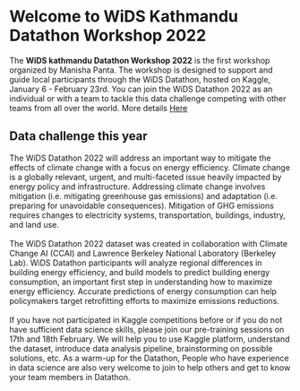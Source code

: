 # Welcome to WiDS Kathmandu Datathon Workshop 2022

The **WiDS kathmandu Datathon Workshop 2022** is the first workshop organized by Manisha Panta. 
The workshop is designed to support and guide local participants through the WiDS Datathon, hosted on Kaggle, January 6 - February 23rd. You can join the WiDS Datathon 2022 as an individual or with a team to tackle this data challenge competing with other teams from all over the world. More details [Here](https://www.widsconference.org/datathon.html) 

## Data challenge this year
The WiDS Datathon 2022 will address an important way to mitigate the effects of climate change with a focus on energy efficiency. Climate change is a globally relevant, urgent, and multi-faceted issue heavily impacted by energy policy and infrastructure. Addressing climate change involves mitigation (i.e. mitigating greenhouse gas emissions) and adaptation (i.e. preparing for unavoidable consequences). Mitigation of GHG emissions requires changes to electricity systems, transportation, buildings, industry, and land use. <br><br>
The WiDS Datathon 2022 dataset was created in collaboration with Climate Change AI (CCAI) and Lawrence Berkeley National Laboratory (Berkeley Lab). WiDS Datathon participants will analyze regional differences in building energy efficiency, and build models to predict building energy consumption, an important first step in understanding how to maximize energy efficiency. Accurate predictions of energy consumption can help policymakers target retrofitting efforts to maximize emissions reductions. <br><br>
If you have not participated in Kaggle competitions before or if you do not have sufficient data science skills, please join our pre-training sessions on 17th and 18th February. We will help you to use Kaggle platform, understand the dataset, introduce data analysis pipeline, brainstorming on possible solutions, etc. As a warm-up for the Datathon, People who have experience in data science are also very welcome to join to help others and get to know your team members in Datathon.

